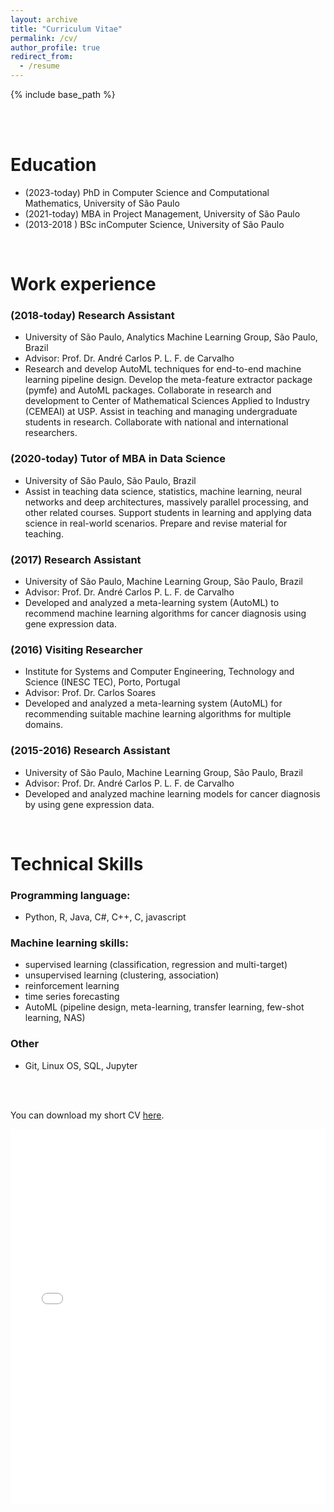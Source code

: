 ```yaml
---
layout: archive
title: "Curriculum Vitae"
permalink: /cv/
author_profile: true
redirect_from:
  - /resume
---
```


{% include base_path %}

<br>
<br>

Education
=========
- (2023-today) PhD in Computer Science and Computational Mathematics, University of São Paulo
- (2021-today) MBA in Project Management, University of São Paulo
- (2013-2018 )  BSc inComputer Science, University of São Paulo
<br>

Work experience
===============

### (2018-today) Research Assistant 
  * University of São Paulo, Analytics Machine Learning Group, São Paulo, Brazil
  * Advisor: Prof. Dr. André Carlos P. L. F. de Carvalho
  * Research and develop AutoML techniques for end-to-end machine learning pipeline design. Develop the meta-feature extractor package (pymfe) and AutoML packages. Collaborate in research and development to Center of Mathematical Sciences Applied to Industry (CEMEAI) at USP. Assist in teaching and managing undergraduate students in research. Collaborate with national and international researchers.

### (2020-today) Tutor of MBA in Data Science  
  * University of São Paulo, São Paulo, Brazil
  * Assist in teaching data science, statistics, machine learning, neural networks and deep architectures, massively parallel processing, and other related courses. Support students in learning and applying data science in real-world scenarios. Prepare and revise material for teaching.

### (2017) Research Assistant
  * University of São Paulo, Machine Learning Group, São Paulo, Brazil
  * Advisor: Prof. Dr. André Carlos P. L. F. de Carvalho
  * Developed and analyzed a meta-learning system (AutoML) to recommend machine learning algorithms for cancer diagnosis using gene expression data.

### (2016) Visiting Researcher
  * Institute for Systems and Computer Engineering, Technology and Science (INESC TEC), Porto, Portugal
  * Advisor: Prof. Dr. Carlos Soares
  * Developed and analyzed a meta-learning system (AutoML) for recommending suitable machine learning algorithms for multiple domains.

### (2015-2016) Research Assistant
  * University of São Paulo, Machine Learning Group, São Paulo, Brazil
  * Advisor: Prof. Dr. André Carlos P. L. F. de Carvalho
  * Developed and analyzed machine learning models for cancer diagnosis by using gene expression data.
<br>

Technical Skills
================

### Programming language:
- Python, R, Java, C#, C++, C, javascript

### Machine learning skills:
- supervised learning (classification, regression and multi-target)
- unsupervised learning (clustering, association)
- reinforcement learning
- time series forecasting
- AutoML (pipeline design, meta-learning, transfer learning, few-shot learning, NAS)

### Other
- Git, Linux OS, SQL, Jupyter

<br>
<br> 

You can download my short CV [here](/files/ealcobaca_short_cv.pdf).
<iframe src="/files/ealcobaca_short_cv.pdf" width="100%" height="600" frameborder="no" border="0" marginwidth="0" marginheight="0"></iframe>
